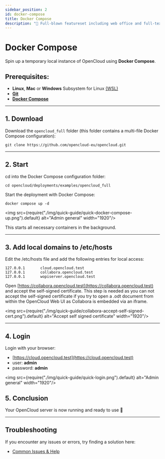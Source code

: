 ```yaml
---
sidebar_position: 2
id: docker-compose
title: Docker Compose
description: "🌟 Full-blown featureset including web office and full-text search."
---
```


# Docker Compose


Spin up a temporary local instance of OpenCloud using **Docker Compose**.


## **Prerequisites:**
- **Linux**, **Mac** or **Windows** Subsystem for Linux [(WSL)](https://learn.microsoft.com/en-us/windows/wsl/install)
- [**Git**](https://git-scm.com/book/en/v2/Getting-Started-Installing-Git)
- [**Docker Compose**](https://docs.docker.com/compose/install/)

---

##  1. Download

Download the `opencloud_full` folder (this folder contains a multi-file Docker Compose configuration):

```Shell
git clone https://github.com/opencloud-eu/opencloud.git
```

---

## 2. Start

cd into the Docker Compose configuration folder:

```Shell
cd opencloud/deployments/examples/opencloud_full
```

Start the deployment with Docker Compose:

```Shell
docker compose up -d
```

<img src={require("./img/quick-guide/quick-docker-compose-up.png").default} alt="Admin general" width="1920"/>

This starts all necessary containers in the background.

---

## 3. Add local domains to /etc/hosts 

Edit the /etc/hosts file and add the following entries for local access:

```
127.0.0.1       cloud.opencloud.test
127.0.0.1       collabora.opencloud.test
127.0.0.1       wopiserver.opencloud.test
```

Open [https://collabora.opencloud.test](https://collabora.opencloud.test) and accept the self-signed certificate. This step is needed as you can not accept the self-signed certificate if you try to open a .odt document from within the OpenCloud Web UI as Collabora is embedded via an iframe.

<img src={require("./img/quick-guide/collabora-accept-self-signed-cert.png").default} alt="Accept self signed certificate" width="1920"/>


---

## 4. Login

Login with your browser:
- [https://cloud.opencloud.test](https://cloud.opencloud.test)
- user: **admin**
- password: **admin**

<img src={require("./img/quick-guide/quick-login.png").default} alt="Admin general" width="1920"/>


## 5. Conclusion

Your OpenCloud server is now running and ready to use 🚀

--- 

## Troubleshooting

If you encounter any issues or errors, try finding a solution here: 

- [Common Issues & Help](./../50-resources/30-common-issues.md)
